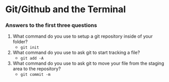 # Git/Github and the Terminal

### Answers to the first three questions
1. What command do you use to setup a git repository inside of your folder?
    - `git init`
2. What command do you use to ask git to start tracking a file?
    - `git add -A`
3. What command do you use to ask git to move your file from the staging area to the repository?
    - `git commit -m`